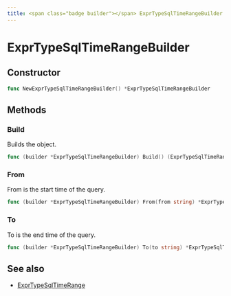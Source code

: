 ```yaml
---
title: <span class="badge builder"></span> ExprTypeSqlTimeRangeBuilder
---
```

# <span class="badge builder"></span> ExprTypeSqlTimeRangeBuilder

## Constructor

```go
func NewExprTypeSqlTimeRangeBuilder() *ExprTypeSqlTimeRangeBuilder
```
## Methods

### <span class="badge object-method"></span> Build

Builds the object.

```go
func (builder *ExprTypeSqlTimeRangeBuilder) Build() (ExprTypeSqlTimeRange, error)
```

### <span class="badge object-method"></span> From

From is the start time of the query.

```go
func (builder *ExprTypeSqlTimeRangeBuilder) From(from string) *ExprTypeSqlTimeRangeBuilder
```

### <span class="badge object-method"></span> To

To is the end time of the query.

```go
func (builder *ExprTypeSqlTimeRangeBuilder) To(to string) *ExprTypeSqlTimeRangeBuilder
```

## See also

 * <span class="badge object-type-struct"></span> [ExprTypeSqlTimeRange](./object-ExprTypeSqlTimeRange.md)
